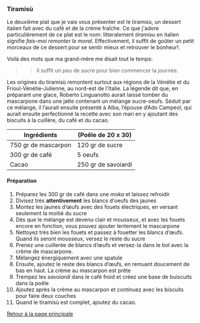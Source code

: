 ### Tiramisù

Le deuxième plat que je vais vous présenter est le tiramisù, un dessert italien fait avec du café et de la crème fraîche. 
Ce que j'adore particulièrement de ce plat est le nom: litteralement *tiramisu* en italien signifie _fais-moi remonter le moral_.
Effectivement, il suffit de goûter un petit morceaux de ce dessert pour se sentir mieux et retrouver le bonheur!.

Voilà des mots que ma grand-mère me disait tout le temps:
>> Il suffit un peu de sucre pour bien commencer la journée.


Les origines du tiramisù remontent surtout aux régions de la Vénétie et du Frioul-Vénétie-Julienne, au nord-est de l'Italie. 
La légende dit que, en préparant une glace, Roberto Linguanotto aurait laissé tomber du mascarpone dans une jatte contenant un mélange
sucre-oeufs. Séduit par ce mélange, il l’aurait ensuite présenté à Alba, l’épouse d’Ado Campeol, qui aurait ensuite perfectionné la 
recette avec son mari en y ajoutant des biscuits à la cuillère, du café et du cacao.

 Ingrédients       | (Poêle de 20 x 30) 
-------------------|--------------------
750 gr de mascarpon|  120 gr de sucre            
300 gr de café     |  5 oeufs           
Cacao              |  250 gr de savoiardi

#### Préparation
1. Préparez les 300 gr de café dans une _moka_ et laissez refroidir
2. Divisez très **attentivement** les blancs d'oeufs des jaunes
3. Montez les jaunes d’œufs avec des fouets électriques, en versant seulement la moitié du sucre
4. Dès que le mélange est devenu clair et mousseux, et avec les fouets encore en fonction, vous pouvez ajouter lentement le mascarpone
5. Nettoyez très bien les fouets et passez à fouetter les blancs d’œufs. Quand ils seront mousseux, versez le reste du sucre
6. Prenez une cuillerée de blancs d’œufs et versez-la dans le bol avec la crème de mascarpone.
7. Mélangez énergiquement avec une spatule
8. Ensuite, ajoutez le reste des blancs d’œufs, en remuant doucement de bas en haut. La crème au mascarpon est prête
9. Trempez les _savoiardi_ dans le café froid et créez une base de buiscuits dans la poêle
10. Ajoutez après la crème au mascarpon et continuez avec les biscuits pour faire deux couches
11. Quand le tiramisù est complet, ajoutez du cacao.

[Retour à la page principale](README.md) 

